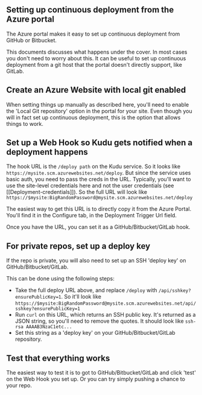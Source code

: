 ## Setting up continuous deployment from the Azure portal

The Azure portal makes it easy to set up continuous deployment from GitHub or Bitbucket.

This documents discusses what happens under the cover. In most cases you don't need to worry about this. It can be useful to set up continuous deployment from a git host that the portal doesn't directly support, like GitLab.

## Create an Azure Website with local git enabled

When setting things up manually as described here, you'll need to enable the 'Local Git repository' option in the portal for your site. Even though you will in fact set up continuous deployment, this is the option that allows things to work.  

## Set up a Web Hook so Kudu gets notified when a deployment happens

The hook URL is the `/deploy path` on the Kudu service. So it looks like `https://mysite.scm.azurewebsites.net/deploy`. But since the service uses basic auth, you need to pass the creds in the URL. Typically, you'll want to use the site-level credentials here and not the user credentials (see [[Deployment-credentials]]). So the full URL will look like `https://$mysite:BigRandomPassword@mysite.scm.azurewebsites.net/deploy`

The easiest way to get this URL is to directly copy it from the Azure Portal. You'll find it in the Configure tab, in the Deployment Trigger Url field.

Once you have the URL, you can set it as a GitHub/Bitbucket/GitLab hook.


## For private repos, set up a deploy key

If the repo is private, you will also need to set up an SSH 'deploy key' on GitHub/Bitbucket/GitLab.

This can be done using the following steps:
- Take the full deploy URL above, and replace `/deploy` with `/api/sshkey?ensurePublicKey=1`. So it'll look like `https://$mysite:BigRandomPassword@mysite.scm.azurewebsites.net/api/sshkey?ensurePublicKey=1`
- Run `curl` on this URL, which returns an SSH public key. It's returned as a JSON string, so you'll need to remove the quotes. It should look like `ssh-rsa AAAAB3NzaC1etc...`
- Set this string as a 'deploy key' on your GitHub/Bitbucket/GitLab repository.

## Test that everything works

The easiest way to test it is to got to GitHub/Bitbucket/GitLab and click 'test' on the Web Hook you set up. Or you can try simply pushing a chance to your repo. 